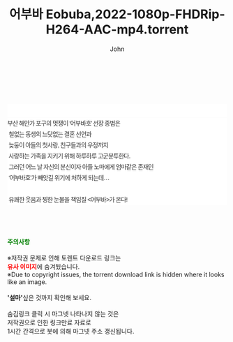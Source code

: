 ﻿---
layout: post
title:  "어부바 Eobuba,2022-1080p-FHDRip-H264-AAC-mp4.torrent"
author: John
categories: [ 영화 ]
tags: [  ]
image:  
description: "어부바 Eobuba,2022-1080p-FHDRip-H264-AAC-mp4 torrent 정보 공유"
toc: true
toc_sticky: true
---

<br>
<div class="view-img">
<a class="view_image" href="http://torrentmobile61.com/bbs/view_image.php?fn=%2Fdata%2Ffile%2Fmovie%2F469715843_w9HWcodZ_a2e516bfaf66aaf51ca781c83a325af378e978ba.jpg" target="_blank"><img alt="" class="img-tag" content="http://torrentmobile61.com/data/file/movie/469715843_w9HWcodZ_a2e516bfaf66aaf51ca781c83a325af378e978ba.jpg" itemprop="image" src="http://torrentmobile61.com/data/file/movie/469715843_w9HWcodZ_a2e516bfaf66aaf51ca781c83a325af378e978ba.jpg"/></a></div><div class="view-content" itemprop="description">
<p><br/></p><div class="title_area" style="margin:0px 0px 9px;padding:0px;list-style:none;font-family:'나눔고딕', NanumGothic, '돋움', Dotum, Helvetica, 'AppleSDGothicNeo-Medium', AppleGothic, sans-serif;height:30px;float:none;background-color:rgb(255,255,255);"><h4 class="h_story" style="margin:5px 10px 0px 0px;padding:0px;list-style:none;font-family:'돋움', sans-serif;height:18px;width:49px;background:url(&quot;https://ssl.pstatic.net/static/movie/2020/10/h_tx_sp5.png&quot;) no-repeat 0px -17px;float:left;"><strong class="blind" style="margin:0px;padding:0px;list-style:none;font-size:0px;font-family:inherit;color:inherit;width:1px;height:1px;line-height:0;">줄거리</strong></h4></div><p class="con_tx" style="margin-top:-7px;margin-bottom:-6px;list-style:none;font-size:14px;font-family:'나눔고딕', NanumGothic, '돋움', Dotum, Helvetica, 'AppleSDGothicNeo-Medium', AppleGothic, sans-serif;color:rgb(51,51,51);background-image:url(&quot;https://ssl.pstatic.net/static/movie/2014/01/blank.gif&quot;);letter-spacing:-1px;line-height:25px;background-color:rgb(255,255,255);">부산 해안가 포구의 멋쟁이 ‘어부바호’ 선장 종범은<br style="list-style:none;font-size:12px;font-family:'돋움', sans-serif;color:rgb(0,0,0);"/> 철없는 동생의 느닷없는 결혼 선언과<br style="list-style:none;font-size:12px;font-family:'돋움', sans-serif;color:rgb(0,0,0);"/> 늦둥이 아들의 첫사랑, 친구들과의 우정까지<br style="list-style:none;font-size:12px;font-family:'돋움', sans-serif;color:rgb(0,0,0);"/> 사랑하는 가족을 지키기 위해 하루하루 고군분투한다.<br style="list-style:none;font-size:12px;font-family:'돋움', sans-serif;color:rgb(0,0,0);"/> 그러던 어느 날 자신의 분신이자 아들 노마에게 엄마같은 존재인<br style="list-style:none;font-size:12px;font-family:'돋움', sans-serif;color:rgb(0,0,0);"/> ‘어부바호’가 빼앗길 위기에 처하게 되는데…<br style="list-style:none;font-size:12px;font-family:'돋움', sans-serif;color:rgb(0,0,0);"/> <br style="list-style:none;font-size:12px;font-family:'돋움', sans-serif;color:rgb(0,0,0);"/> 유쾌한 웃음과 찡한 눈물을 책임질 &lt;어부바&gt;가 온다!</p> </div>
    
<br><br><br>
<p data-ke-size="size16"><b><span style="color: green;">주의사항</span></b><br /><br />※저작권 문제로 인해 토렌트 다운로드 링크는<br /><b><span style="color: red;">유사 이미지</span></b>에 숨겨뒀습니다.<br />※Due to copyright issues, the torrent download link is hidden where it looks like an image.<br /><br /><b>'설마'</b>싶은 것까지 확인해 보세요.<br /><br />숨김링크 클릭 시 마그넷 나타나지 않는 것은<br />저작권으로 인한 링크만료 자료로<br />1시간 간격으로 봇에 의해 마그넷 주소 갱신됩니다.</p>
